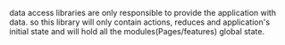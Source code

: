 data access libraries are only responsible to provide the application with data.
so this library will only contain actions, reduces and application's initial state and will hold all the modules(Pages/features) global state.
